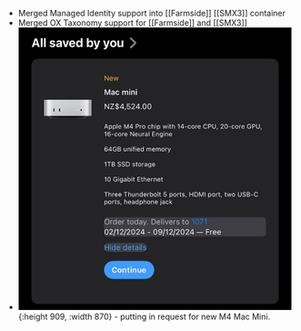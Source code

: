 - Merged Managed Identity support into [[Farmside]] [[SMX3]] container
- Merged OX Taxonomy support for [[Farmside]] and [[SMX3]]
- ![0C5135B0-98A6-4DCB-A965-BD054A88EC91_1_105_c.jpeg](../assets/0C5135B0-98A6-4DCB-A965-BD054A88EC91_1_105_c_1731374865766_0.jpeg){:height 909, :width 870} - putting in request for new M4 Mac Mini.
